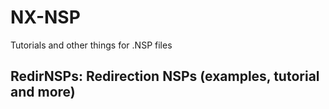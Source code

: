 # NX-NSP
Tutorials and other things for .NSP files

## RedirNSPs: Redirection NSPs (examples, tutorial and more)
